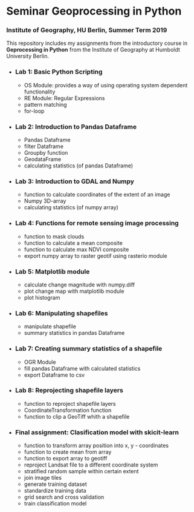 # Seminar Geoprocessing in Python
### Institute of Geography, HU Berlin, Summer Term 2019

This repository includes my assignments from the introductory course in **Geprocessing in Python** from the Institute of Geography at Humboldt University Berlin.

* ### Lab 1: Basic Python Scripting
     * OS Module: provides a way of using operating system dependent functionality
     * RE Module: Regular Expressions
     * pattern matching
     * for-loop

* ### Lab 2: Introduction to Pandas Dataframe 
     * Pandas Dataframe 
     * filter Dataframe
     * Groupby function
     * GeodataFrame
     * calculating statistics (of pandas Dataframe)

* ### Lab 3: Introduction to GDAL and Numpy
     * function to calculate coordinates of the extent of an image
     * Numpy 3D-array 
     * calculating statistics (of numpy array)
 
* ### Lab 4: Functions for remote sensing image processing
     * function to mask clouds
     * function to calculate a mean composite
     * function to calculate max NDVI composite
     * export numpy array to raster geotif using rasterio module
     
* ### Lab 5: Matplotlib module
    * calculate change magnitude with numpy.diff
    * plot change map with matplotlib module
    * plot histogram 
    
* ### Lab 6: Manipulating shapefiles
    * manipulate shapefile
    * summary statistics in pandas Dataframe
    
* ### Lab 7: Creating summary statistics of a shapefile
    * OGR Module 
    * fill pandas Dataframe with calculated statistics
    * export Dataframe to csv

* ### Lab 8: Reprojecting shapefile layers
    * function to reproject shapefile layers
    * CoordinateTransformation function 
    * function to clip a GeoTiff whith a shapefile 
 
* ### Final assignment: Clasification model with skicit-learn
    * function to transform array position into x, y - coordinates
    * function to create mean from array
    * function to export array to geotiff
    * reproject Landsat file to a different coordinate system 
    * stratified random sample within certain extent
    * join image tiles 
    * generate training dataset
    * standardize training data
    * grid search and cross validation
    * train classification model 

